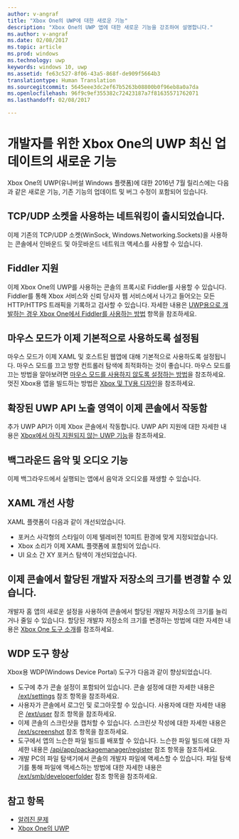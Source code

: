 ```yaml
---
author: v-angraf
title: "Xbox One의 UWP에 대한 새로운 기능"
description: "Xbox One의 UWP 앱에 대한 새로운 기능을 강조하여 설명합니다."
ms.author: v-angraf
ms.date: 02/08/2017
ms.topic: article
ms.prod: windows
ms.technology: uwp
keywords: windows 10, uwp
ms.assetid: fe63c527-8f06-43a5-868f-de909f5664b3
translationtype: Human Translation
ms.sourcegitcommit: 5645eee3dc2ef67b5263b08800b0f96eb8a0a7da
ms.openlocfilehash: 96f9c9ef355382c72423187a7f81635571762071
ms.lasthandoff: 02/08/2017

---
```


# <a name="whats-new-for-developers-in-the-latest-update-of-uwp-on-xbox-one"></a>개발자를 위한 Xbox One의 UWP 최신 업데이트의 새로운 기능

Xbox One의 UWP(유니버설 Windows 플랫폼)에 대한 2016년 7월 릴리스에는 다음과 같은 새로운 기능, 기존 기능의 업데이트 및 버그 수정이 포함되어 있습니다.

## <a name="networking-using-tcpudp-sockets-is-now-available"></a>TCP/UDP 소켓을 사용하는 네트워킹이 출시되었습니다.  
이제 기존의 TCP/UDP 소켓(WinSock, Windows.Networking.Sockets)을 사용하는 콘솔에서 인바운드 및 아웃바운드 네트워크 액세스를 사용할 수 있습니다.

## <a name="fiddler-support"></a>Fiddler 지원
이제 Xbox One의 UWP를 사용하는 콘솔의 프록시로 Fiddler를 사용할 수 있습니다. Fiddler를 통해 Xbox 서비스와 신뢰 당사자 웹 서비스에서 나가고 들어오는 모든 HTTP/HTTPS 트래픽을 기록하고 검사할 수 있습니다. 자세한 내용은 [UWP용으로 개발하는 경우 Xbox One에서 Fiddler를 사용하는 방법](uwp-fiddler.md) 항목을 참조하세요.

## <a name="mouse-mode-is-now-enabled-by-default"></a>마우스 모드가 이제 기본적으로 사용하도록 설정됨
마우스 모드가 이제 XAML 및 호스트된 웹앱에 대해 기본적으로 사용하도록 설정됩니다.
마우스 모드를 끄고 방향 컨트롤러 탐색에 최적화하는 것이 좋습니다.
마우스 모드를 끄는 방법을 알아보려면 [마우스 모드를 사용하지 않도록 설정하는 방법](how-to-disable-mouse-mode.md)을 참조하세요.
멋진 Xbox용 앱을 빌드하는 방법은 [Xbox 및 TV용 디자인](../input-and-devices/designing-for-tv.md#mouse-mode)을 참조하세요.

## <a name="extended-uwp-api-surface-area-is-now-functional-on-the-console"></a>확장된 UWP API 노출 영역이 이제 콘솔에서 작동함
추가 UWP API가 이제 Xbox 콘솔에서 작동합니다. UWP API 지원에 대한 자세한 내용은 [Xbox에서 아직 지원되지 않는 UWP 기능](http://go.microsoft.com/fwlink/p/?LinkID=760755)을 참조하세요. 

## <a name="background-music-and-audio-capabilities"></a>백그라운드 음악 및 오디오 기능
이제 백그라우드에서 실행되는 앱에서 음악과 오디오를 재생할 수 있습니다.

## <a name="xaml-improvements"></a>XAML 개선 사항
XAML 플랫폼이 다음과 같이 개선되었습니다.
-    포커스 사각형의 스타일이 이제 텔레비전 10피트 환경에 맞게 지정되었습니다.
-    Xbox 소리가 이제 XAML 플랫폼에 포함되어 있습니다.
-    UI 요소 간 XY 포커스 탐색이 개선되었습니다. 

## <a name="you-can-now-change-the-size-of-allocated-developer-storage-on-the-console"></a>이제 콘솔에서 할당된 개발자 저장소의 크기를 변경할 수 있습니다.
개발자 홈 앱의 새로운 설정을 사용하여 콘솔에서 할당된 개발자 저장소의 크기를 늘리거나 줄일 수 있습니다. 할당된 개발자 저장소의 크기를 변경하는 방법에 대한 자세한 내용은 [Xbox One 도구 소개](introduction-to-xbox-tools.md)를 참조하세요.

## <a name="wdp-tool-enhancements"></a>WDP 도구 향상
Xbox용 WDP(Windows Device Portal) 도구가 다음과 같이 향상되었습니다.
 - 도구에 추가 콘솔 설정이 포함되어 있습니다. 콘솔 설정에 대한 자세한 내용은 [/ext/settings](wdp-xboxsettings-api.md) 참조 항목을 참조하세요. 
 - 사용자가 콘솔에서 로그인 및 로그아웃할 수 있습니다. 사용자에 대한 자세한 내용은 [/ext/user](wdp-user-management.md) 참조 항목을 참조하세요.
 - 이제 콘솔의 스크린샷을 캡처할 수 있습니다. 스크린샷 작성에 대한 자세한 내용은 [/ext/screenshot](wdp-media-capture-api.md) 참조 항목을 참조하세요.
 - 도구에서 앱의 느슨한 파일 빌드를 배포할 수 있습니다. 느슨한 파일 빌드에 대한 자세한 내용은 [/api/app/packagemanager/register](wdp-loose-folder-register-api.md) 참조 항목을 참조하세요.
 - 개발 PC의 파일 탐색기에서 콘솔의 개발자 파일에 액세스할 수 있습니다. 파일 탐색기를 통해 파일에 액세스하는 방법에 대한 자세한 내용은 [/ext/smb/developerfolder](wdp-smb-api.md) 참조 항목을 참조하세요.

## <a name="see-also"></a>참고 항목
- [알려진 문제](known-issues.md)
- [Xbox One의 UWP](index.md)

